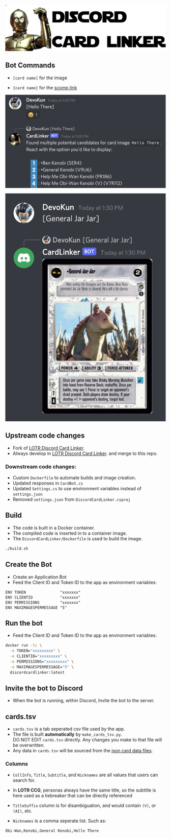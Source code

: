 
![](banner.png)


## Bot Commands

* `[card name]` for the image

* `{card name}` for the [scomp link](httsp://scomp.starwarsccg.org)

![](hello_there.png)

![](general_jar_jar.png)



## Upstream code changes

* Fork of [LOTR Discord Card Linker](https://github.com/PlayersCouncil/DiscordCardLinker).
* Always develop in [LOTR Discord Card Linker](https://github.com/PlayersCouncil/DiscordCardLinker). and merge to this repo.

### Downstream code changes:

* Custom `Dockerfile` to automate builds and image creation.
* Updated responses in `CardBot.cs`
* Updated `Settings.cs` to use environment variables instead of `settings.json`
* Removed `settings.json` from `DiscordCardLinker.csproj`



## Build

* The code is built in a Docker container.
* The compiled code is inserted in to a container image.
* The `DiscordCardLinker/Dockerfile` is used to build the image.

```bash
./build.sh
```


## Create the Bot

* Create an Application Bot
* Feed the Client ID and Token ID to the app as environment variables:
```
ENV TOKEN               "xxxxxxx"
ENV CLIENTID            "xxxxxxx"
ENV PERMISSIONS         "xxxxxxx"
ENV MAXIMAGESPERMESSAGE "5"
```

## Run the bot

* Feed the Client ID and Token ID to the app as environment variables:

```bash
docker run -ti \
  -e TOKEN="xxxxxxxxx" \
  -e CLIENTID="xxxxxxxxx" \
  -e PERMISSIONS="xxxxxxxxx" \
  -e MAXIMAGESPERMESSAGE="5" \
  discordcardlinker:latest
```


## Invite the bot to Discord

* When the bot is running, within Discord, Invite the bot to the server.


## cards.tsv

* `cards.tsv` is a tab seperated csv file used by the app.
* The file is built **automatically** by `make_cards_tsv.py`.<br />DO NOT EDIT `cards.tsv` directly. Any changes you make to that file will be overwritten.
* Any data in `cards.tsv` will be sourced from the [json card data files](https://github.com/swccgpc/swccg-card-json).

### Columns

* `CollInfo`, `Title`, `Subtitle`, and `Nicknames` are all values that users can search for.
* In **LOTR CCG**, personas always have the same title, so the subtitle is here used as a tiebreaker that can be directly referenced

* `TitleSuffix` column is for disambiguation, and would contain `(V)`, or `(AI)`, etc.

* `Nicknames` is a comma seperate list. Such as:
```
Obi-Wan,Kenobi,General Kenobi,Hello There
```


